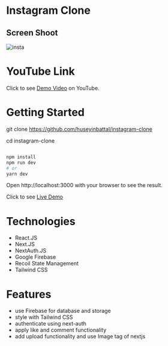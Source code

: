 # Instagram Clone

## Screen Shoot

![insta](https://user-images.githubusercontent.com/95706081/217327995-5350080d-8812-4942-b3dd-ff5525958299.jpg)

# YouTube Link

Click to see [Demo Video](https://www.youtube.com/watch?v=cp7ARXiEUEE&t=52s) on YouTube.

# Getting Started

git clone https://github.com/huseyinbattal/instagram-clone

cd instagram-clone

```bash

npm install
npm run dev
# or
yarn dev
```

Open http://localhost:3000 with your browser to see the result.

Click to see [Live Demo](https://instagram-clone-beryl-three.vercel.app/)



# Technologies
- React.JS
- Next.JS
- NextAuth.JS
- Google Firebase
- Recoil State Management
- Tailwind CSS

# Features
- use Firebase for database and storage
- style with Tailwind CSS
- authenticate using next-auth
- apply like and comment functionality
- add upload functionality and use Image tag of nextjs
